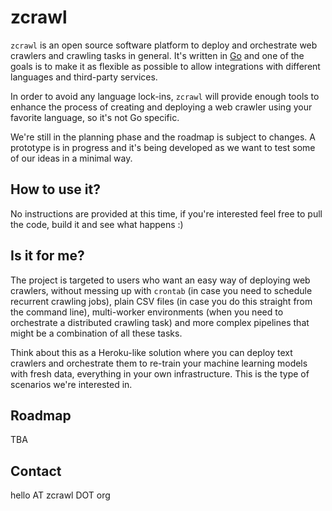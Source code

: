 # zcrawl

`zcrawl` is an open source software platform to deploy and orchestrate web crawlers and crawling tasks in general. It's written in [Go](https://golang.org/) and one of the goals is to make it as flexible as possible to allow integrations with different languages and third-party services.

In order to avoid any language lock-ins, `zcrawl` will provide enough tools to enhance the process of creating and deploying a web crawler using your favorite language, so it's not Go specific.

We're still in the planning phase and the roadmap is subject to changes. A prototype is in progress and it's being developed as we want to test some of our ideas in a minimal way.

## How to use it?

No instructions are provided at this time, if you're interested feel free to pull the code, build it and see what happens :)

## Is it for me?

The project is targeted to users who want an easy way of deploying web crawlers, without messing up with `crontab` (in case you need to schedule recurrent crawling jobs), plain CSV files (in case you do this straight from the command line), multi-worker environments (when you need to orchestrate a distributed crawling task) and more complex pipelines that might be a combination of all these tasks.

Think about this as a Heroku-like solution where you can deploy text crawlers and orchestrate them to re-train your machine learning models with fresh data, everything in your own infrastructure. This is the type of scenarios we're interested in.

## Roadmap

TBA

## Contact

hello AT zcrawl DOT org